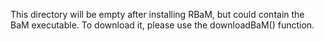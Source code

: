 This directory will be empty after installing RBaM, but could contain the BaM executable. To download it, please use the downloadBaM() function.
